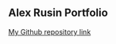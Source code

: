 ## Alex Rusin Portfolio

[My Github repository link](https://github.com/aerusin/portfolio.github.io)
